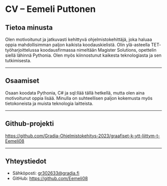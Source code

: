 # CV – Eemeli Puttonen

## Tietoa minusta

Olen motivoitunut ja jatkuvasti kehittyvä ohjelmistokehittäjä, joka haluaa oppia mahdollisimman paljon kaikista koodauskielistä.
Olin ylä-asteella TET- työharjoittelussa koodausfirmassa nimeltään Magister Solutions, opettelin siellä lähinnä Pythonia. Olen myös kiinnostunut kaikesta teknologiasta ja sen tutkimisesta.

---

## Osaamiset

Osaan koodata Pythonia, C# ja sql:llää tällä hetkellä, mutta olen aina motivoitunut oppia lisää.
Minulla on suhteellisen paljon kokemusta myös tietokoneista ja muista teknologia laitteista.

---



## Github-projekti

https://github.com/Gradia-Ohjelmistokehitys-2023/graafiset-k-ytt-liittym-t-Eemeli08

---

##  Yhteystiedot

- Sähköposti: gr302633@gradia.fi
- GitHub: https://github.com/Eemeli08
